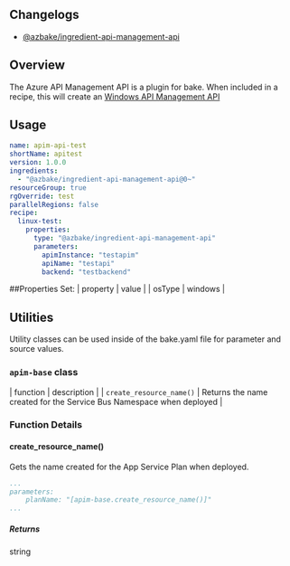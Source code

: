 ## Changelogs

* [@azbake/ingredient-api-management-api](./CHANGELOG.md)

## Overview

The Azure API Management API is a plugin for bake. When included in a recipe, this will create an [Windows API Management API](https://docs.microsoft.com/en-us/azure/api-management/api-management-key-concepts)
## Usage

```yaml
name: apim-api-test
shortName: apitest
version: 1.0.0
ingredients:
  - "@azbake/ingredient-api-management-api@0~"
resourceGroup: true
rgOverride: test
parallelRegions: false
recipe:
  linux-test:
    properties:
      type: "@azbake/ingredient-api-management-api"
      parameters:
        apimInstance: "testapim"
        apiName: "testapi"
        backend: "testbackend"
```

##Properties
Set: 
| property | value |
| osType | windows |

## Utilities

Utility classes can be used inside of the bake.yaml file for parameter and source values.

### ``apim-base`` class

| function | description |
| `create_resource_name()` | Returns the name created for the Service Bus Namespace when deployed |

### Function Details

#### create_resource_name()

Gets the name created for the App Service Plan when deployed.

```yaml
...
parameters:
    planName: "[apim-base.create_resource_name()]"
...
```

##### Returns

string